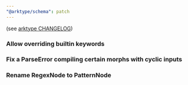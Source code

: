 ```yaml
---
"@arktype/schema": patch
---
```


(see [arktype CHANGELOG](../type/CHANGELOG.md))

### Allow overriding builtin keywords

### Fix a ParseError compiling certain morphs with cyclic inputs

### Rename RegexNode to PatternNode
